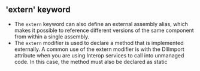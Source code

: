 ## 'extern' keyword
- The `extern` keyword can also define an external assembly alias, which makes it possible to reference different versions of the same component from within a single assembly.
- The `extern` modifier is used to declare a method that is implemented externally. A common use of the extern modifier is with the DllImport attribute when you are using Interop services to call into unmanaged code. In this case, the method must also be declared as static 
